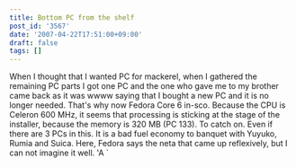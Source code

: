 ```yaml
---
title: Bottom PC from the shelf
post_id: '3567'
date: '2007-04-22T17:51:00+09:00'
draft: false
tags: []
---
```


When I thought that I wanted PC for mackerel, when I gathered the remaining PC parts I got one PC and the one who gave me to my brother came back as it was wwww saying that I bought a new PC and it is no longer needed. That's why now Fedora Core 6 in-sco. Because the CPU is Celeron 600 MHz, it seems that processing is sticking at the stage of the installer, because the memory is 320 MB (PC 133). To catch on. Even if there are 3 PCs in this. It is a bad fuel economy to banquet with Yuyuko, Rumia and Suica. Here, Fedora says the neta that came up reflexively, but I can not imagine it well. 'A `